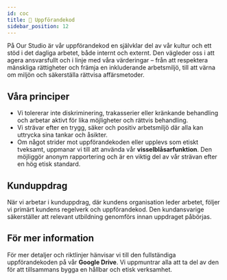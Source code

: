 ```yaml
---
id: coc
title: 📖 Uppförandekod 
sidebar_position: 12
---
```

På Our Studio är vår uppförandekod en självklar del av vår kultur och ett stöd i det dagliga arbetet, både internt och externt. Den vägleder oss i att agera ansvarsfullt och i linje med våra värderingar – från att respektera mänskliga rättigheter och främja en inkluderande arbetsmiljö, till att värna om miljön och säkerställa rättvisa affärsmetoder.

## Våra principer
- Vi tolererar inte diskriminering, trakasserier eller kränkande behandling och arbetar aktivt för lika möjligheter och rättvis behandling.
- Vi strävar efter en trygg, säker och positiv arbetsmiljö där alla kan uttrycka sina tankar och åsikter.
- Om något strider mot uppförandekoden eller upplevs som etiskt tveksamt, uppmanar vi till att använda vår **visselblåsarfunktion**. Den möjliggör anonym rapportering och är en viktig del av vår strävan efter en hög etisk standard.

## Kunduppdrag
När vi arbetar i kunduppdrag, där kundens organisation leder arbetet, följer vi primärt kundens regelverk och uppförandekod. Den kundansvarige säkerställer att relevant utbildning genomförs innan uppdraget påbörjas.

## För mer information
För mer detaljer och riktlinjer hänvisar vi till den fullständiga uppförandekoden på vår **Google Drive**. Vi uppmuntrar alla att ta del av den för att tillsammans bygga en hållbar och etisk verksamhet.